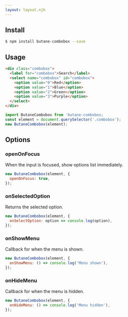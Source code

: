 ```yaml
---
layout: layout.njk
---
```


## Install

```bash
$ npm install butane-combobox --save
```

## Usage

```html
<div class="combobox">
  <label for="combobox">Search</label>
  <select name="combobox" id="combobox">
    <option value="0">Red</option>
    <option value="1">Blue</option>
    <option value="2">Green</option>
    <option value="3">Purple</option>
  </select>
</div>
```

```js
import ButaneCombobox from 'butane-combobox;
const element = document.querySelector('.combobox');
new ButaneCombobox(element);
```

## Options

### openOnFocus

When the input is focused, show options list immediately.

```js
new ButaneCombobox(element, {
  openOnFocus: true,
});
```

### onSelectedOption

Returns the selected option.

```js
new ButaneCombobox(element, {
  onSelectOption: option => console.log(option),
});
```

### onShowMenu

Callback for when the menu is shown.

```js
new ButaneCombobox(element, {
  onShowMenu: () => console.log('Menu shown'),
});
```

### onHideMenu

Callback for when the menu is hidden.

```js
new ButaneCombobox(element, {
  onHideMenu: () => console.log('Menu hidden'),
});
```
